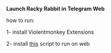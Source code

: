 **Launch Racky Rabbit in Telegram Web**


how to run:

1- install Violentmonkey Extensions

2- install [this](https://github.com/rezamoradi4042/Racky-Rabbit/blob/main/Racky-Rabbit-Web.js) script to run on web
